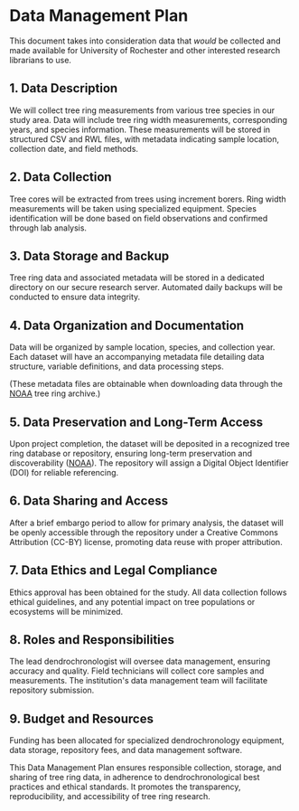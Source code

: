 # Data Management Plan

This document takes into consideration data that *would* be collected and made available for University of Rochester and other interested research librarians to use.

## 1. Data Description
We will collect tree ring measurements from various tree species in our study area. Data will include tree ring width measurements, corresponding years, and species information. These measurements will be stored in structured CSV and RWL files, with metadata indicating sample location, collection date, and field methods.

## 2. Data Collection
Tree cores will be extracted from trees using increment borers. Ring width measurements will be taken using specialized equipment. Species identification will be done based on field observations and confirmed through lab analysis.

## 3. Data Storage and Backup
Tree ring data and associated metadata will be stored in a dedicated directory on our secure research server. Automated daily backups will be conducted to ensure data integrity.

## 4. Data Organization and Documentation
Data will be organized by sample location, species, and collection year. Each dataset will have an accompanying metadata file detailing data structure, variable definitions, and data processing steps. 

(These metadata files are obtainable when downloading data through the [NOAA](https://www.ncei.noaa.gov/products/paleoclimatology/tree-ring) tree ring archive.)

## 5. Data Preservation and Long-Term Access
Upon project completion, the dataset will be deposited in a recognized tree ring database or repository, ensuring long-term preservation and discoverability ([NOAA](https://www.ncei.noaa.gov/products/paleoclimatology/tree-ring)). The repository will assign a Digital Object Identifier (DOI) for reliable referencing.

## 6. Data Sharing and Access
After a brief embargo period to allow for primary analysis, the dataset will be openly accessible through the repository under a Creative Commons Attribution (CC-BY) license, promoting data reuse with proper attribution.

## 7. Data Ethics and Legal Compliance
Ethics approval has been obtained for the study. All data collection follows ethical guidelines, and any potential impact on tree populations or ecosystems will be minimized.

## 8. Roles and Responsibilities
The lead dendrochronologist will oversee data management, ensuring accuracy and quality. Field technicians will collect core samples and measurements. The institution's data management team will facilitate repository submission.

## 9. Budget and Resources
Funding has been allocated for specialized dendrochronology equipment, data storage, repository fees, and data management software.

This Data Management Plan ensures responsible collection, storage, and sharing of tree ring data, in adherence to dendrochronological best practices and ethical standards. It promotes the transparency, reproducibility, and accessibility of tree ring research.

